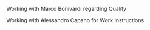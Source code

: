 Working with Marco Bonivardi regarding Quality

Working with Alessandro Capano for Work Instructions